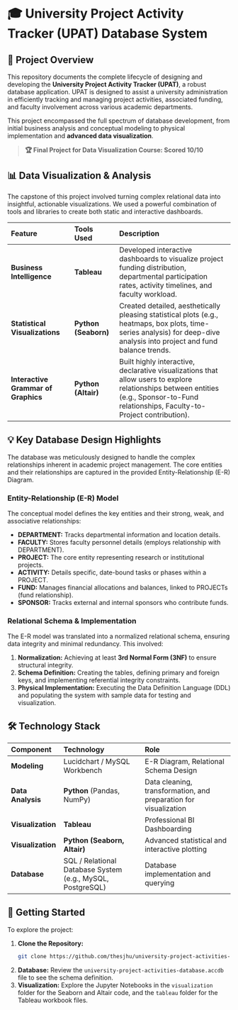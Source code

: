 # 🎓 University Project Activity Tracker (UPAT) Database System

## 🌟 Project Overview

This repository documents the complete lifecycle of designing and developing the **University Project Activity Tracker (UPAT)**, a robust database application. UPAT is designed to assist a university administration in efficiently tracking and managing project activities, associated funding, and faculty involvement across various academic departments.

This project encompassed the full spectrum of database development, from initial business analysis and conceptual modeling to physical implementation and **advanced data visualization**.

> **🏆 Final Project for Data Visualization Course: Scored 10/10**

## 📊 Data Visualization & Analysis

The capstone of this project involved turning complex relational data into insightful, actionable visualizations. We used a powerful combination of tools and libraries to create both static and interactive dashboards.

| Feature | Tools Used | Description |
| :--- | :--- | :--- |
| **Business Intelligence** | **Tableau** | Developed interactive dashboards to visualize project funding distribution, departmental participation rates, activity timelines, and faculty workload. |
| **Statistical Visualizations** | **Python (Seaborn)** | Created detailed, aesthetically pleasing statistical plots (e.g., heatmaps, box plots, time-series analysis) for deep-dive analysis into project and fund balance trends. |
| **Interactive Grammar of Graphics** | **Python (Altair)** | Built highly interactive, declarative visualizations that allow users to explore relationships between entities (e.g., Sponsor-to-Fund relationships, Faculty-to-Project contribution). |

## 💡 Key Database Design Highlights

The database was meticulously designed to handle the complex relationships inherent in academic project management. The core entities and their relationships are captured in the provided Entity-Relationship (E-R) Diagram.

### Entity-Relationship (E-R) Model

The conceptual model defines the key entities and their strong, weak, and associative relationships:

  * **DEPARTMENT:** Tracks departmental information and location details.
  * **FACULTY:** Stores faculty personnel details (employs relationship with DEPARTMENT).
  * **PROJECT:** The core entity representing research or institutional projects.
  * **ACTIVITY:** Details specific, date-bound tasks or phases within a PROJECT.
  * **FUND:** Manages financial allocations and balances, linked to PROJECTs (fund relationship).
  * **SPONSOR:** Tracks external and internal sponsors who contribute funds.

### Relational Schema & Implementation

The E-R model was translated into a normalized relational schema, ensuring data integrity and minimal redundancy. This involved:

1.  **Normalization:** Achieving at least **3rd Normal Form (3NF)** to ensure structural integrity.
2.  **Schema Definition:** Creating the tables, defining primary and foreign keys, and implementing referential integrity constraints.
3.  **Physical Implementation:** Executing the Data Definition Language (DDL) and populating the system with sample data for testing and visualization.

## 🛠️ Technology Stack

| Component | Technology | Role |
| :--- | :--- | :--- |
| **Modeling** | Lucidchart / MySQL Workbench | E-R Diagram, Relational Schema Design |
| **Data Analysis** | **Python** (Pandas, NumPy) | Data cleaning, transformation, and preparation for visualization |
| **Visualization** | **Tableau** | Professional BI Dashboarding |
| **Visualization** | **Python (Seaborn, Altair)** | Advanced statistical and interactive plotting |
| **Database** | SQL / Relational Database System (e.g., MySQL, PostgreSQL) | Database implementation and querying |

## 🚀 Getting Started

To explore the project:

1.  **Clone the Repository:**
    ```bash
    git clone https://github.com/thesjhu/university-project-activities-database-application
    ```
2.  **Database:** Review the `university-project-activities-database.accdb` file to see the schema definition.
3.  **Visualization:** Explore the Jupyter Notebooks in the `visualization` folder for the Seaborn and Altair code, and the `tableau` folder for the Tableau workbook files.
